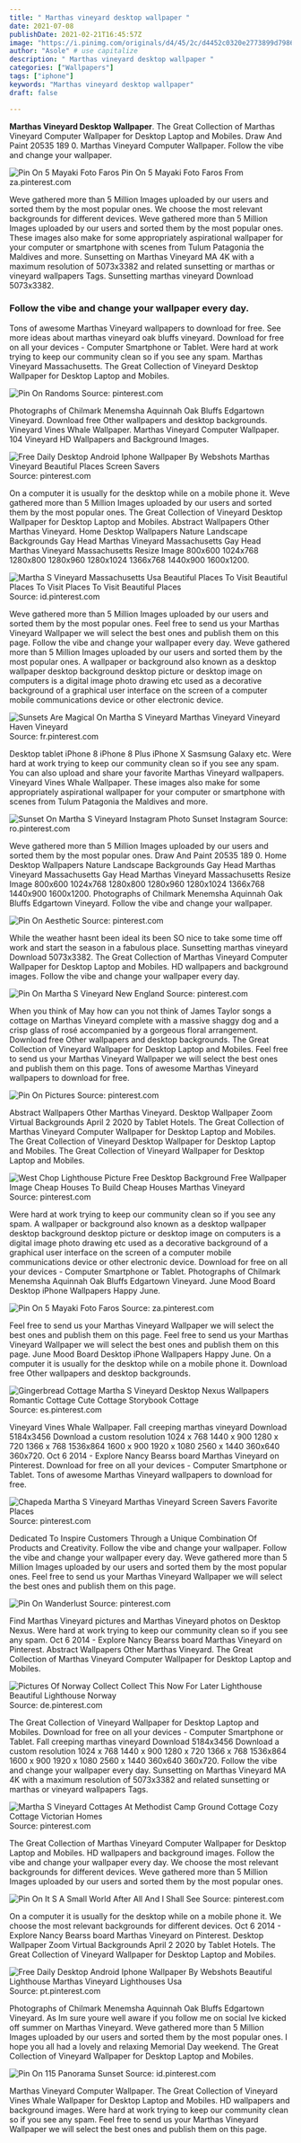 ```yaml
---
title: " Marthas vineyard desktop wallpaper "
date: 2021-07-08
publishDate: 2021-02-21T16:45:57Z
image: "https://i.pinimg.com/originals/d4/45/2c/d4452c0320e2773899d79861d5691f56.jpg"
author: "Asole" # use capitalize
description: " Marthas vineyard desktop wallpaper "
categories: ["Wallpapers"]
tags: ["iphone"]
keywords: "Marthas vineyard desktop wallpaper"
draft: false

---
```



**Marthas Vineyard Desktop Wallpaper**. The Great Collection of Marthas Vineyard Computer Wallpaper for Desktop Laptop and Mobiles. Draw And Paint 20535 189 0. Marthas Vineyard Computer Wallpaper. Follow the vibe and change your wallpaper.

![Pin On 5 Mayaki Foto Faros](https://i.pinimg.com/originals/65/5b/60/655b606ce3c38c4f9fbe4e5d3635c21d.jpg "Pin On 5 Mayaki Foto Faros")
Pin On 5 Mayaki Foto Faros From za.pinterest.com


Weve gathered more than 5 Million Images uploaded by our users and sorted them by the most popular ones. We choose the most relevant backgrounds for different devices. Weve gathered more than 5 Million Images uploaded by our users and sorted them by the most popular ones. These images also make for some appropriately aspirational wallpaper for your computer or smartphone with scenes from Tulum Patagonia the Maldives and more. Sunsetting on Marthas Vineyard MA 4K with a maximum resolution of 5073x3382 and related sunsetting or marthas or vineyard wallpapers Tags. Sunsetting marthas vineyard Download 5073x3382.

### Follow the vibe and change your wallpaper every day.

Tons of awesome Marthas Vineyard wallpapers to download for free. See more ideas about marthas vineyard oak bluffs vineyard. Download for free on all your devices - Computer Smartphone or Tablet. Were hard at work trying to keep our community clean so if you see any spam. Marthas Vineyard Massachusetts. The Great Collection of Vineyard Desktop Wallpaper for Desktop Laptop and Mobiles.


![Pin On Randoms](https://i.pinimg.com/originals/86/fa/82/86fa82dcd2959b1b2912cea3253e0195.jpg "Pin On Randoms")
Source: pinterest.com

Photographs of Chilmark Menemsha Aquinnah Oak Bluffs Edgartown Vineyard. Download free Other wallpapers and desktop backgrounds. Vineyard Vines Whale Wallpaper. Marthas Vineyard Computer Wallpaper. 104 Vineyard HD Wallpapers and Background Images.

![Free Daily Desktop Android Iphone Wallpaper By Webshots Marthas Vineyard Beautiful Places Screen Savers](https://i.pinimg.com/originals/00/42/f0/0042f06ec3b9091a54d1ab405105fcfb.jpg "Free Daily Desktop Android Iphone Wallpaper By Webshots Marthas Vineyard Beautiful Places Screen Savers")
Source: pinterest.com

On a computer it is usually for the desktop while on a mobile phone it. Weve gathered more than 5 Million Images uploaded by our users and sorted them by the most popular ones. The Great Collection of Vineyard Desktop Wallpaper for Desktop Laptop and Mobiles. Abstract Wallpapers Other Marthas Vineyard. Home Desktop Wallpapers Nature Landscape Backgrounds Gay Head Marthas Vineyard Massachusetts Gay Head Marthas Vineyard Massachusetts Resize Image 800x600 1024x768 1280x800 1280x960 1280x1024 1366x768 1440x900 1600x1200.

![Martha S Vineyard Massachusetts Usa Beautiful Places To Visit Beautiful Places To Visit Places To Visit Beautiful Places](https://i.pinimg.com/originals/4f/4e/12/4f4e126d36b73bf86720537e3b30e932.jpg "Martha S Vineyard Massachusetts Usa Beautiful Places To Visit Beautiful Places To Visit Places To Visit Beautiful Places")
Source: id.pinterest.com

Weve gathered more than 5 Million Images uploaded by our users and sorted them by the most popular ones. Feel free to send us your Marthas Vineyard Wallpaper we will select the best ones and publish them on this page. Follow the vibe and change your wallpaper every day. Weve gathered more than 5 Million Images uploaded by our users and sorted them by the most popular ones. A wallpaper or background also known as a desktop wallpaper desktop background desktop picture or desktop image on computers is a digital image photo drawing etc used as a decorative background of a graphical user interface on the screen of a computer mobile communications device or other electronic device.

![Sunsets Are Magical On Martha S Vineyard Marthas Vineyard Vineyard Haven Vineyard](https://i.pinimg.com/originals/76/aa/69/76aa69f4b1e54ddd918b7482b9b7344f.jpg "Sunsets Are Magical On Martha S Vineyard Marthas Vineyard Vineyard Haven Vineyard")
Source: fr.pinterest.com

Desktop tablet iPhone 8 iPhone 8 Plus iPhone X Sasmsung Galaxy etc. Were hard at work trying to keep our community clean so if you see any spam. You can also upload and share your favorite Marthas Vineyard wallpapers. Vineyard Vines Whale Wallpaper. These images also make for some appropriately aspirational wallpaper for your computer or smartphone with scenes from Tulum Patagonia the Maldives and more.

![Sunset On Martha S Vineyard Instagram Photo Sunset Instagram](https://i.pinimg.com/originals/d0/2e/f3/d02ef348a83962b9be2c5b71c45fbd47.jpg "Sunset On Martha S Vineyard Instagram Photo Sunset Instagram")
Source: ro.pinterest.com

Weve gathered more than 5 Million Images uploaded by our users and sorted them by the most popular ones. Draw And Paint 20535 189 0. Home Desktop Wallpapers Nature Landscape Backgrounds Gay Head Marthas Vineyard Massachusetts Gay Head Marthas Vineyard Massachusetts Resize Image 800x600 1024x768 1280x800 1280x960 1280x1024 1366x768 1440x900 1600x1200. Photographs of Chilmark Menemsha Aquinnah Oak Bluffs Edgartown Vineyard. Follow the vibe and change your wallpaper.

![Pin On Aesthetic](https://i.pinimg.com/originals/98/d9/a7/98d9a7430149223fa95c0ab46a07f9d1.jpg "Pin On Aesthetic")
Source: pinterest.com

While the weather hasnt been ideal its been SO nice to take some time off work and start the season in a fabulous place. Sunsetting marthas vineyard Download 5073x3382. The Great Collection of Marthas Vineyard Computer Wallpaper for Desktop Laptop and Mobiles. HD wallpapers and background images. Follow the vibe and change your wallpaper every day.

![Pin On Martha S Vineyard New England](https://i.pinimg.com/originals/6b/dc/31/6bdc31dc4c357d0175c9d9ff5ba71676.jpg "Pin On Martha S Vineyard New England")
Source: pinterest.com

When you think of May how can you not think of James Taylor songs a cottage on Marthas Vineyard complete with a massive shaggy dog and a crisp glass of rosé accompanied by a gorgeous floral arrangement. Download free Other wallpapers and desktop backgrounds. The Great Collection of Vineyard Wallpaper for Desktop Laptop and Mobiles. Feel free to send us your Marthas Vineyard Wallpaper we will select the best ones and publish them on this page. Tons of awesome Marthas Vineyard wallpapers to download for free.

![Pin On Pictures](https://i.pinimg.com/originals/5c/93/7f/5c937f7dbc8828e82ed59cc2df1e9917.jpg "Pin On Pictures")
Source: pinterest.com

Abstract Wallpapers Other Marthas Vineyard. Desktop Wallpaper Zoom Virtual Backgrounds April 2 2020 by Tablet Hotels. The Great Collection of Marthas Vineyard Computer Wallpaper for Desktop Laptop and Mobiles. The Great Collection of Vineyard Desktop Wallpaper for Desktop Laptop and Mobiles. The Great Collection of Vineyard Wallpaper for Desktop Laptop and Mobiles.

![West Chop Lighthouse Picture Free Desktop Background Free Wallpaper Image Cheap Houses To Build Cheap Houses Marthas Vineyard](https://i.pinimg.com/originals/8f/89/24/8f8924adffed3fb26cb83d04c5ea17ff.jpg "West Chop Lighthouse Picture Free Desktop Background Free Wallpaper Image Cheap Houses To Build Cheap Houses Marthas Vineyard")
Source: pinterest.com

Were hard at work trying to keep our community clean so if you see any spam. A wallpaper or background also known as a desktop wallpaper desktop background desktop picture or desktop image on computers is a digital image photo drawing etc used as a decorative background of a graphical user interface on the screen of a computer mobile communications device or other electronic device. Download for free on all your devices - Computer Smartphone or Tablet. Photographs of Chilmark Menemsha Aquinnah Oak Bluffs Edgartown Vineyard. June Mood Board Desktop iPhone Wallpapers Happy June.

![Pin On 5 Mayaki Foto Faros](https://i.pinimg.com/originals/65/5b/60/655b606ce3c38c4f9fbe4e5d3635c21d.jpg "Pin On 5 Mayaki Foto Faros")
Source: za.pinterest.com

Feel free to send us your Marthas Vineyard Wallpaper we will select the best ones and publish them on this page. Feel free to send us your Marthas Vineyard Wallpaper we will select the best ones and publish them on this page. June Mood Board Desktop iPhone Wallpapers Happy June. On a computer it is usually for the desktop while on a mobile phone it. Download free Other wallpapers and desktop backgrounds.

![Gingerbread Cottage Martha S Vineyard Desktop Nexus Wallpapers Romantic Cottage Cute Cottage Storybook Cottage](https://i.pinimg.com/originals/14/3e/eb/143eeb63a49c6c16a5308946bd25a8b3.jpg "Gingerbread Cottage Martha S Vineyard Desktop Nexus Wallpapers Romantic Cottage Cute Cottage Storybook Cottage")
Source: es.pinterest.com

Vineyard Vines Whale Wallpaper. Fall creeping marthas vineyard Download 5184x3456 Download a custom resolution 1024 x 768 1440 x 900 1280 x 720 1366 x 768 1536x864 1600 x 900 1920 x 1080 2560 x 1440 360x640 360x720. Oct 6 2014 - Explore Nancy Bearss board Marthas Vineyard on Pinterest. Download for free on all your devices - Computer Smartphone or Tablet. Tons of awesome Marthas Vineyard wallpapers to download for free.

![Chapeda Martha S Vineyard Marthas Vineyard Screen Savers Favorite Places](https://i.pinimg.com/originals/d9/85/86/d98586560bc5938fa90dd441b847fe5a.jpg "Chapeda Martha S Vineyard Marthas Vineyard Screen Savers Favorite Places")
Source: pinterest.com

Dedicated To Inspire Customers Through a Unique Combination Of Products and Creativity. Follow the vibe and change your wallpaper. Follow the vibe and change your wallpaper every day. Weve gathered more than 5 Million Images uploaded by our users and sorted them by the most popular ones. Feel free to send us your Marthas Vineyard Wallpaper we will select the best ones and publish them on this page.

![Pin On Wanderlust](https://i.pinimg.com/originals/4e/85/ac/4e85ac768cf928fe8b628a3cd7fa2034.jpg "Pin On Wanderlust")
Source: pinterest.com

Find Marthas Vineyard pictures and Marthas Vineyard photos on Desktop Nexus. Were hard at work trying to keep our community clean so if you see any spam. Oct 6 2014 - Explore Nancy Bearss board Marthas Vineyard on Pinterest. Abstract Wallpapers Other Marthas Vineyard. The Great Collection of Marthas Vineyard Computer Wallpaper for Desktop Laptop and Mobiles.

![Pictures Of Norway Collect Collect This Now For Later Lighthouse Beautiful Lighthouse Norway](https://i.pinimg.com/originals/25/55/bb/2555bbc80773c1fcbc9d97191fd172b2.jpg "Pictures Of Norway Collect Collect This Now For Later Lighthouse Beautiful Lighthouse Norway")
Source: de.pinterest.com

The Great Collection of Vineyard Wallpaper for Desktop Laptop and Mobiles. Download for free on all your devices - Computer Smartphone or Tablet. Fall creeping marthas vineyard Download 5184x3456 Download a custom resolution 1024 x 768 1440 x 900 1280 x 720 1366 x 768 1536x864 1600 x 900 1920 x 1080 2560 x 1440 360x640 360x720. Follow the vibe and change your wallpaper every day. Sunsetting on Marthas Vineyard MA 4K with a maximum resolution of 5073x3382 and related sunsetting or marthas or vineyard wallpapers Tags.

![Martha S Vineyard Cottages At Methodist Camp Ground Cottage Cozy Cottage Victorian Homes](https://i.pinimg.com/originals/9c/85/a8/9c85a8a3e26b41e66a95101f115fbf7f.jpg "Martha S Vineyard Cottages At Methodist Camp Ground Cottage Cozy Cottage Victorian Homes")
Source: pinterest.com

The Great Collection of Marthas Vineyard Computer Wallpaper for Desktop Laptop and Mobiles. HD wallpapers and background images. Follow the vibe and change your wallpaper every day. We choose the most relevant backgrounds for different devices. Weve gathered more than 5 Million Images uploaded by our users and sorted them by the most popular ones.

![Pin On It S A Small World After All And I Shall See](https://i.pinimg.com/originals/e9/6d/38/e96d386df3a68ae9219f0666f260d50f.jpg "Pin On It S A Small World After All And I Shall See")
Source: pinterest.com

On a computer it is usually for the desktop while on a mobile phone it. We choose the most relevant backgrounds for different devices. Oct 6 2014 - Explore Nancy Bearss board Marthas Vineyard on Pinterest. Desktop Wallpaper Zoom Virtual Backgrounds April 2 2020 by Tablet Hotels. The Great Collection of Vineyard Wallpaper for Desktop Laptop and Mobiles.

![Free Daily Desktop Android Iphone Wallpaper By Webshots Beautiful Lighthouse Marthas Vineyard Lighthouses Usa](https://i.pinimg.com/originals/f8/73/1e/f8731e6beacc22061317eeb493448307.jpg "Free Daily Desktop Android Iphone Wallpaper By Webshots Beautiful Lighthouse Marthas Vineyard Lighthouses Usa")
Source: pt.pinterest.com

Photographs of Chilmark Menemsha Aquinnah Oak Bluffs Edgartown Vineyard. As Im sure youre well aware if you follow me on social Ive kicked off summer on Marthas Vineyard. Weve gathered more than 5 Million Images uploaded by our users and sorted them by the most popular ones. I hope you all had a lovely and relaxing Memorial Day weekend. The Great Collection of Vineyard Wallpaper for Desktop Laptop and Mobiles.

![Pin On 115 Panorama Sunset](https://i.pinimg.com/originals/d4/45/2c/d4452c0320e2773899d79861d5691f56.jpg "Pin On 115 Panorama Sunset")
Source: id.pinterest.com

Marthas Vineyard Computer Wallpaper. The Great Collection of Vineyard Vines Whale Wallpaper for Desktop Laptop and Mobiles. HD wallpapers and background images. Were hard at work trying to keep our community clean so if you see any spam. Feel free to send us your Marthas Vineyard Wallpaper we will select the best ones and publish them on this page.


